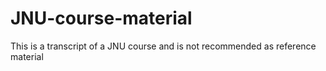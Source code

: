 # JNU-course-material
This is a transcript of a JNU course and is not recommended as reference material
